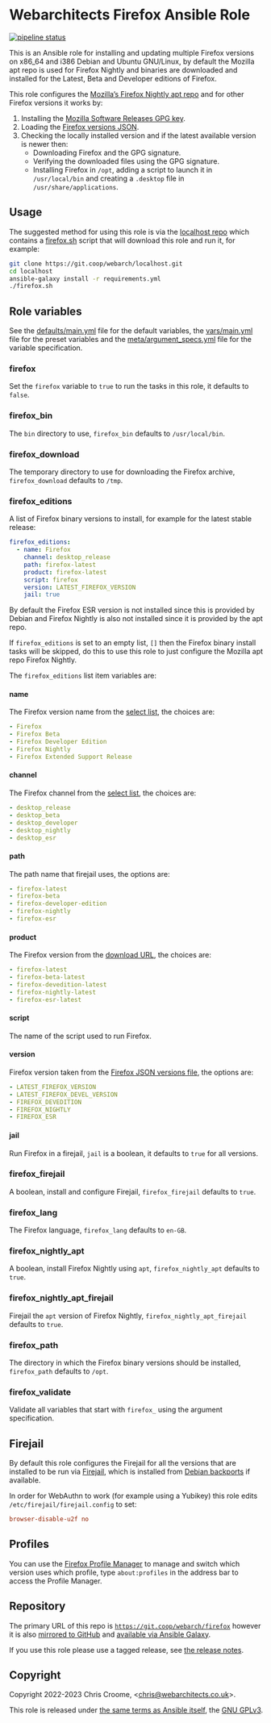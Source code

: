 # Webarchitects Firefox Ansible Role

[![pipeline status](https://git.coop/webarch/firefox/badges/main/pipeline.svg)](https://git.coop/webarch/firefox/-/commits/main)

This is an Ansible role for installing and updating multiple Firefox versions on x86_64 and i386 Debian and Ubuntu GNU/Linux, by default the Mozilla apt repo is used for Firefox Nightly and binaries are downloaded and installed for the Latest, Beta and Developer editions of Firefox.

This role configures the [Mozilla’s Firefox Nightly apt repo](https://blog.nightly.mozilla.org/2023/10/30/introducing-mozillas-firefox-nightly-deb-packages-for-debian-based-linux-distributions/) and for other Firefox versions it works by:

1. Installing the [Mozilla Software Releases GPG key](https://blog.mozilla.org/security/2023/05/11/updated-gpg-key-for-signing-firefox-releases/).
2. Loading the [Firefox versions JSON](https://product-details.mozilla.org/1.0/firefox_versions.json).
3. Checking the locally installed version and if the latest available version is newer then:
   - Downloading Firefox and the GPG signature.
   - Verifying the downloaded files using the GPG signature.
   - Installing Firefox in `/opt`, adding a script to launch it in `/usr/local/bin` and creating a `.desktop` file in `/usr/share/applications`.

## Usage

The suggested method for using this role is via the [localhost repo](https://git.coop/webarch/localhost) which contains a [firefox.sh](https://git.coop/webarch/localhost/-/blob/main/firefox.sh) script that will download this role and run it, for example:

```bash
git clone https://git.coop/webarch/localhost.git
cd localhost
ansible-galaxy install -r requirements.yml
./firefox.sh
```

## Role variables

See the [defaults/main.yml](defaults/main.yml) file for the default variables, the [vars/main.yml](vars/main.yml) file for the preset variables and the [meta/argument_specs.yml](meta/argument_specs.yml) file for the variable specification.

### firefox

Set the `firefox` variable to `true` to run the tasks in this role, it defaults to `false`.

### firefox_bin

The `bin` directory to use, `firefox_bin` defaults to `/usr/local/bin`.

### firefox_download

The temporary directory to use for downloading the Firefox archive, `firefox_download` defaults to `/tmp`.

### firefox_editions

A list of Firefox binary versions to install, for example for the latest stable release:

```yaml
firefox_editions:
  - name: Firefox
    channel: desktop_release
    path: firefox-latest
    product: firefox-latest
    script: firefox
    version: LATEST_FIREFOX_VERSION
    jail: true
```

By default the Firefox ESR version is not installed since this is provided by Debian and Firefox Nightly is also not installed since it is provided by the apt repo.

If `firefox_editions` is set to an empty list, `[]` then the Firefox binary install tasks will be skipped, do this to use this role to just configure the Mozilla apt repo Firefox Nightly.

The `firefox_editions` list item variables are:

#### name

The Firefox version name from the [select list](https://www.mozilla.org/en-GB/firefox/all/), the choices are:

```yaml
- Firefox
- Firefox Beta
- Firefox Developer Edition
- Firefox Nightly
- Firefox Extended Support Release
```

#### channel

The Firefox channel from the [select list](https://www.mozilla.org/en-GB/firefox/all/), the choices are:

```yaml
- desktop_release
- desktop_beta
- desktop_developer
- desktop_nightly
- desktop_esr
```

#### path

The path name that firejail uses, the options are:

```yaml
- firefox-latest
- firefox-beta
- firefox-developer-edition
- firefox-nightly
- firefox-esr
```

#### product

The Firefox version from the [download URL](https://www.mozilla.org/en-GB/firefox/all/), the choices are:

```yaml
- firefox-latest
- firefox-beta-latest
- firefox-devedition-latest
- firefox-nightly-latest
- firefox-esr-latest
```

#### script

The name of the script used to run Firefox.

#### version

Firefox version taken from the [Firefox JSON versions file](https://product-details.mozilla.org/1.0/firefox_versions.json), the options are:

```yaml
- LATEST_FIREFOX_VERSION
- LATEST_FIREFOX_DEVEL_VERSION
- FIREFOX_DEVEDITION
- FIREFOX_NIGHTLY
- FIREFOX_ESR
```

#### jail

Run Firefox in a firejail, `jail` is a boolean, it defaults to `true` for all versions.

### firefox_firejail

A boolean, install and configure Firejail, `firefox_firejail` defaults to `true`.

### firefox_lang

The Firefox language, `firefox_lang` defaults to `en-GB`.

### firefox_nightly_apt

A boolean, install Firefox Nightly using `apt`, `firefox_nightly_apt` defaults to `true`.

### firefox_nightly_apt_firejail

Firejail the `apt` version of Firefox Nightly, `firefox_nightly_apt_firejail` defaults to `true`.

### firefox_path

The directory in which the Firefox binary versions should be installed, `firefox_path` defaults to `/opt`.

### firefox_validate

Validate all variables that start with `firefox_` using the argument specification.

## Firejail

By default this role configures the Firejail for all the versions that are installed to be run via [Firejail](https://github.com/netblue30/firejail), which is installed from [Debian backports](https://backports.debian.org/) if available.

In order for WebAuthn to work (for example using a Yubikey) this role edits `/etc/firejail/firejail.config` to set:

```ini
browser-disable-u2f no
```

## Profiles

You can use the [Firefox Profile Manager](https://support.mozilla.org/en-US/kb/profile-manager-create-remove-switch-firefox-profiles) to manage and switch which version uses which profile, type `about:profiles` in the address bar to access the Profile Manager.

## Repository

The primary URL of this repo is [`https://git.coop/webarch/firefox`](https://git.coop/chriscroome/firefox) however it is also [mirrored to GitHub](https://github.com/chriscroome/ansible-role-firefox) and [available via Ansible Galaxy](https://galaxy.ansible.com/chriscroome/firefox).

If you use this role please use a tagged release, see [the release notes](https://git.coop/webarch/firefox/-/releases).

## Copyright

Copyright 2022-2023 Chris Croome, &lt;[chris@webarchitects.co.uk](mailto:chris@webarchitects.co.uk)&gt;.

This role is released under [the same terms as Ansible itself](https://github.com/ansible/ansible/blob/devel/COPYING), the [GNU GPLv3](LICENSE).
